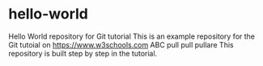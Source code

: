 # hello-world
Hello World repository for Git tutorial
This is an example repository for the Git tutoial on https://www.w3schools.com
ABC pull pull pullare
This repository is built step by step in the tutorial.
